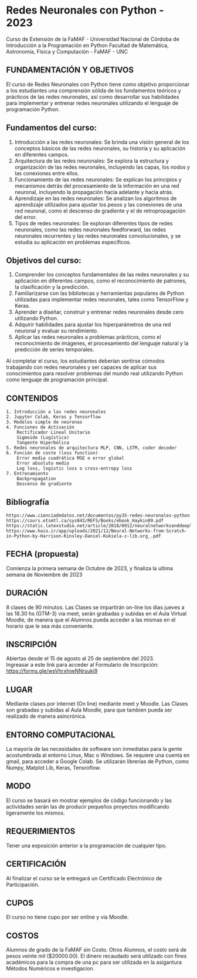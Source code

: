 # Redes Neuronales con Python -  2023
Curso de Extensión de la FaMAF - Universidad Nacional de Córdoba de Introducción a la Programación en Python Facultad de Matemática, Astronomía, Física y Computación - FaMAF - UNC

## FUNDAMENTACIÓN Y OBJETIVOS
El curso de Redes Neuronales con Python tiene como objetivo proporcionar a los estudiantes una comprensión sólida de los fundamentos teóricos y prácticos de las redes neuronales, así como desarrollar sus habilidades para implementar y entrenar redes neuronales utilizando el lenguaje de programación Python.

## Fundamentos del curso:
1. Introducción a las redes neuronales: Se brinda una visión general de los conceptos básicos de las redes neuronales, su historia y su aplicación en diferentes campos.
2. Arquitectura de las redes neuronales: Se explora la estructura y organización de las redes neuronales, incluyendo las capas, los nodos y las conexiones entre ellos.
3. Funcionamiento de las redes neuronales: Se explican los principios y mecanismos detrás del procesamiento de la información en una red neuronal, incluyendo la propagación hacia adelante y hacia atrás.
4. Aprendizaje en las redes neuronales: Se analizan los algoritmos de aprendizaje utilizados para ajustar los pesos y las conexiones de una red neuronal, como el descenso de gradiente y el de retropropagación del error.
5. Tipos de redes neuronales: Se exploran diferentes tipos de redes neuronales, como las redes neuronales feedforward, las redes neuronales recurrentes y las redes neuronales convolucionales, y se estudia su aplicación en problemas específicos.

## Objetivos del curso:
1. Comprender los conceptos fundamentales de las redes neuronales y su aplicación en diferentes campos, como el reconocimiento de patrones, la clasificación y la predicción.
2. Familiarizarse con las bibliotecas y herramientas populares de Python utilizadas para implementar redes neuronales, tales como TensorFlow y Keras.
3. Aprender a diseñar, construir y entrenar redes neuronales desde cero utilizando Python.
4. Adquirir habilidades para ajustar los hiperparámetros de una red neuronal y evaluar su rendimiento.
5. Aplicar las redes neuronales a problemas prácticos, como el reconocimiento de imágenes, el procesamiento del lenguaje natural y la predicción de series temporales.

Al completar el curso, los estudiantes deberían sentirse cómodos trabajando con redes neuronales y ser capaces de aplicar sus conocimientos para resolver problemas del mundo real utilizando Python como lenguaje de programación principal.

## CONTENIDOS
    1. Introducción a las redes neuronales
    2. Jupyter Colab, Keras y Tensorflow
    3. Modelos simple de neuronas
    4. Funciones de Activación
        Rectificador Lineal Unitario
        Sigmoide (Logística)
        Tangente Hiperbólica
    5. Redes neuronales de arquitectura MLP, CNN, LSTM, coder decoder
    6. Función de coste (loss function)
        Error media cuadrática MSE o error global
        Error absoluto medio
        Log loss, logistic loss o cross-entropy loss
    7. Entrenamiento
        Backpropagation
        Descenso de gradiente

## Bibliografía
	https://www.cienciadedatos.net/documentos/py35-redes-neuronales-python
	https://cours.etsmtl.ca/sys843/REFS/Books/ebook_Haykin09.pdf
	https://static.latexstudio.net/article/2018/0912/neuralnetworksanddeeplearning.pdf
	https://www.haio.ir/app/uploads/2021/12/Neural-Networks-from-Scratch-in-Python-by-Harrison-Kinsley-Daniel-Kukiela-z-lib.org_.pdf
	
## FECHA (propuesta)
Comienza la primera semana de Octubre de 2023, y finaliza la ultima semana de Noviembre de 2023

## DURACIÓN
8 clases de 90 minutos. Las Clases se impartirán on-line los dias jueves a las 18.30 hs (GTM-3) via meet, serán grabadas y subidas en el Aula Virtual Moodle, de manera que el Alumnos pueda acceder a las mismas en el horario que le sea más conveniente.

## INSCRIPCIÓN
Abiertas desde el 15 de agosto al 25 de septiembre del 2023.  
Ingreasar a este link para acceder al Formulario de Inscripción: https://forms.gle/wsVhrxhiwNNrsukj9

## LUGAR
Mediante clases por internet (On line) mediante meet y Moodle.
Las Clases son grabadas y subidas al Aula Moodle, para que tambien pueda ser realizado de manera asincrónica.

## ENTORNO COMPUTACIONAL
La mayoría de las necesidades de software son inmediatas para la gente acostumbrada al entorno Linux, Mac o Windows.
Se requiere una cuenta en gmail, para acceder a Google Colab.
Se utilizarán librerías de Python, como Numpy, Matplot Lib, Keras, Tensroflow.

## MODO
El curso se basará en mostrar ejemplos de código funcionando y las actividades serán las de producir pequeños proyectos modificando ligeramente los mismos.

## REQUERIMIENTOS
Tener una exposición anterior a la programación de cualquier tipo.

## CERTIFICACIÓN
Al finalizar el curso se le entregará un Certificado Electrónico de Participación.

## CUPOS
El curso no tiene cupo por ser online y via Moodle.

## COSTOS   
Alumnos de grado de la FaMAF sin Costo.
Otros Alumnos, el costo será de pesos veinte mil ($20000.00).  El dinero recaudado será utilizado con fines académicos para la compra de una pc para ser utilizada en la asigantura Métodos Numéricos e investigacion.
